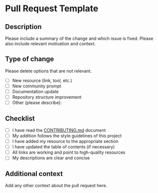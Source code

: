 # Pull Request Template

## Description

Please include a summary of the change and which issue is fixed. Please also include relevant motivation and context.

## Type of change

Please delete options that are not relevant.

- [ ] New resource (link, tool, etc.)
- [ ] New community prompt
- [ ] Documentation update
- [ ] Repository structure improvement
- [ ] Other (please describe):

## Checklist

- [ ] I have read the [CONTRIBUTING.md](../CONTRIBUTING.md) document
- [ ] My addition follows the style guidelines of this project
- [ ] I have added my resource to the appropriate section
- [ ] I have updated the table of contents (if necessary)
- [ ] All links are working and point to high-quality resources
- [ ] My descriptions are clear and concise

## Additional context

Add any other context about the pull request here.
